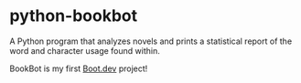 # python-bookbot
A Python program that analyzes novels and prints a statistical report of the word and character usage found within.

BookBot is my first [Boot.dev](https://www.boot.dev) project!
